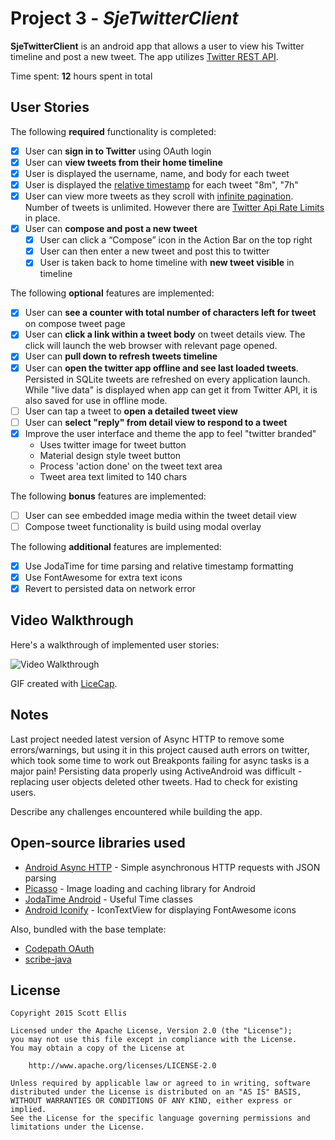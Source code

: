 # Project 3 - *SjeTwitterClient*

**SjeTwitterClient** is an android app that allows a user to view his Twitter timeline and post a new tweet. The app utilizes [Twitter REST API](https://dev.twitter.com/rest/public).

Time spent: **12** hours spent in total

## User Stories

The following **required** functionality is completed:

* [x]	User can **sign in to Twitter** using OAuth login
* [x]	User can **view tweets from their home timeline**
  * [x] User is displayed the username, name, and body for each tweet
  * [x] User is displayed the [relative timestamp](https://gist.github.com/nesquena/f786232f5ef72f6e10a7) for each tweet "8m", "7h"
  * [x] User can view more tweets as they scroll with [infinite pagination](http://guides.codepath.com/android/Endless-Scrolling-with-AdapterViews). Number of tweets is unlimited.
    However there are [Twitter Api Rate Limits](https://dev.twitter.com/rest/public/rate-limiting) in place.
* [x] User can **compose and post a new tweet**
  * [x] User can click a “Compose” icon in the Action Bar on the top right
  * [x] User can then enter a new tweet and post this to twitter
  * [x] User is taken back to home timeline with **new tweet visible** in timeline

The following **optional** features are implemented:

* [x] User can **see a counter with total number of characters left for tweet** on compose tweet page
* [x] User can **click a link within a tweet body** on tweet details view. The click will launch the web browser with relevant page opened.
* [x] User can **pull down to refresh tweets timeline**
* [x] User can **open the twitter app offline and see last loaded tweets**. Persisted in SQLite tweets are refreshed on every application launch. While "live data" is displayed when app can get it from Twitter API, it is also saved for use in offline mode.
* [ ] User can tap a tweet to **open a detailed tweet view**
* [ ] User can **select "reply" from detail view to respond to a tweet**
* [x] Improve the user interface and theme the app to feel "twitter branded"
  * Uses twitter image for tweet button
  * Material design style tweet button
  * Process 'action done' on the tweet text area
  * Tweet area text limited to 140 chars

The following **bonus** features are implemented:

* [ ] User can see embedded image media within the tweet detail view
* [ ] Compose tweet functionality is build using modal overlay

The following **additional** features are implemented:

* [x] Use JodaTime for time parsing and relative timestamp formatting
* [x] Use FontAwesome for extra text icons
* [x] Revert to persisted data on network error

## Video Walkthrough 

Here's a walkthrough of implemented user stories:

<img src='SjeTwitterClient.gif' title='Video Walkthrough' width='' alt='Video Walkthrough' />

GIF created with [LiceCap](http://www.cockos.com/licecap/).

## Notes
Last project needed latest version of Async HTTP to remove some errors/warnings, but using it in this project caused auth errors on twitter, which took some time to work out
Breakponts failing for async tasks is a major pain!
Persisting data properly using ActiveAndroid was difficult - replacing user objects deleted other tweets. Had to check for existing users.

Describe any challenges encountered while building the app.

## Open-source libraries used

- [Android Async HTTP](https://github.com/loopj/android-async-http) - Simple asynchronous HTTP requests with JSON parsing
- [Picasso](http://square.github.io/picasso/) - Image loading and caching library for Android
- [JodaTime Android](https://github.com/dlew/joda-time-android) - Useful Time classes
- [Android Iconify](https://github.com/JoanZapata/android-iconify) - IconTextView for displaying FontAwesome icons

Also, bundled with the base template:
- [Codepath OAuth](https://github.com/codepath/android-oauth-handler)
- [scribe-java](https://github.com/scribejava/scribejava)

## License

    Copyright 2015 Scott Ellis

    Licensed under the Apache License, Version 2.0 (the "License");
    you may not use this file except in compliance with the License.
    You may obtain a copy of the License at

        http://www.apache.org/licenses/LICENSE-2.0

    Unless required by applicable law or agreed to in writing, software
    distributed under the License is distributed on an "AS IS" BASIS,
    WITHOUT WARRANTIES OR CONDITIONS OF ANY KIND, either express or implied.
    See the License for the specific language governing permissions and
    limitations under the License.